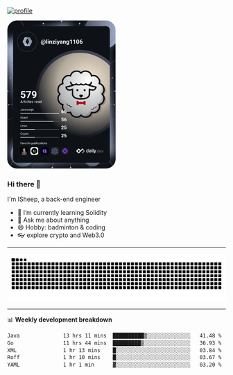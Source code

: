 [![profile](https://user-images.githubusercontent.com/54968314/208005045-e4b42f3b-833d-4242-bfcc-e764865553a2.svg)](https://www.calligrapher.ai/)

<a href="https://app.daily.dev/linziyang1106"><img src="/devcard.png" width="250" alt="ISheep's Dev Card"/></a>

### Hi there 🐏

I'm ISheep, a back-end engineer

- 🔭 I’m currently learning Solidity
- 💬 Ask me about anything
- 😄 Hobby: badminton & coding
- 👓 explore crypto and Web3.0

-------

![](https://raw.githubusercontent.com/ISheepp/ISheepp/output/github-contribution-grid-snake.svg)

-------

📊 **Weekly development breakdown**
<!--START_SECTION:waka-->

```txt
Java              13 hrs 11 mins  ██████████▒░░░░░░░░░░░░░░   41.48 %
Go                11 hrs 44 mins  █████████▒░░░░░░░░░░░░░░░   36.93 %
XML               1 hr 13 mins    █░░░░░░░░░░░░░░░░░░░░░░░░   03.84 %
Roff              1 hr 10 mins    █░░░░░░░░░░░░░░░░░░░░░░░░   03.67 %
YAML              1 hr 1 min      ▓░░░░░░░░░░░░░░░░░░░░░░░░   03.20 %
```

<!--END_SECTION:waka-->
